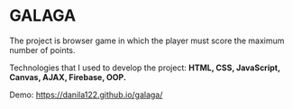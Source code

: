 # GALAGA

 The project is browser game in which the player must score the maximum number of points. 
 
 Technologies that I used to develop the project: **HTML, CSS, JavaScript, Canvas, AJAX, Firebase, OOP.**
 
 Demo: https://danila122.github.io/galaga/
